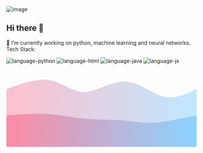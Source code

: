 ![image](https://github.com/user-attachments/assets/91766494-6bce-471e-969c-a48c8722f32f)


## Hi there 👋
🔭 I’m currently working on python, machine learning and neural networks.
Tech Stack:

![language-python](https://github.com/user-attachments/assets/9bec5cee-31bf-467d-8207-5ce83f6e20e3) ![language-html](https://github.com/user-attachments/assets/b44d9892-3908-4af6-aa25-8c636b385e6c)
![language-java](https://github.com/user-attachments/assets/02ef6271-7e69-4e66-b2cb-749bbc468c56)    ![language-js](https://github.com/user-attachments/assets/7efe35bd-5911-4a63-8142-b6150196a6e5)

<svg width="100%" height="100%" id="svg" viewBox="0 0 1440 590" xmlns="http://www.w3.org/2000/svg" class="transition duration-300 ease-in-out delay-150"><defs><linearGradient id="gradient" x1="0%" y1="50%" x2="100%" y2="50%"><stop offset="5%" stop-color="#F78DA7"></stop><stop offset="95%" stop-color="#8ED1FC"></stop></linearGradient></defs><path d="M 0,600 L 0,150 C 116.83253588516746,108.18181818181819 233.66507177033492,66.36363636363636 329,83 C 424.3349282296651,99.63636363636364 498.17224880382787,174.72727272727272 591,172 C 683.8277511961721,169.27272727272728 795.6459330143541,88.72727272727272 899,92 C 1002.3540669856459,95.27272727272728 1097.2440191387561,182.36363636363637 1186,206 C 1274.7559808612439,229.63636363636363 1357.377990430622,189.8181818181818 1440,150 L 1440,600 L 0,600 Z" stroke="none" stroke-width="0" fill="url(#gradient)" fill-opacity="0.53" class="transition-all duration-300 ease-in-out delay-150 path-0"></path><defs><linearGradient id="gradient" x1="0%" y1="50%" x2="100%" y2="50%"><stop offset="5%" stop-color="#F78DA7"></stop><stop offset="95%" stop-color="#8ED1FC"></stop></linearGradient></defs><path d="M 0,600 L 0,350 C 110.38277511961724,342.00956937799043 220.76555023923447,334.01913875598086 317,340 C 413.23444976076553,345.98086124401914 495.32057416267946,365.93301435406704 596,375 C 696.6794258373205,384.06698564593296 815.9521531100479,382.24880382775115 898,389 C 980.0478468899521,395.75119617224885 1024.8708133971293,411.0717703349282 1109,406 C 1193.1291866028707,400.9282296650718 1316.5645933014353,375.46411483253587 1440,350 L 1440,600 L 0,600 Z" stroke="none" stroke-width="0" fill="url(#gradient)" fill-opacity="1" class="transition-all duration-300 ease-in-out delay-150 path-1"></path></svg>

